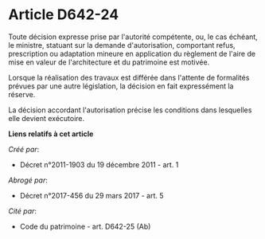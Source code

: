 # Article D642-24

Toute décision expresse prise par l'autorité compétente, ou, le cas échéant, le ministre, statuant sur la demande
d'autorisation, comportant refus, prescription ou adaptation mineure en application du règlement de l'aire de mise en valeur
de l'architecture et du patrimoine est motivée. 

Lorsque la réalisation des travaux est différée dans l'attente de formalités prévues par une autre législation, la décision
en fait expressément la réserve. 

La décision accordant l'autorisation précise les conditions dans lesquelles elle devient exécutoire.

**Liens relatifs à cet article**

_Créé par_:

  - Décret n°2011-1903 du 19 décembre 2011 - art. 1

_Abrogé par_:

  - Décret n°2017-456 du 29 mars 2017 - art. 5

_Cité par_:

  - Code du patrimoine - art. D642-25 (Ab)
